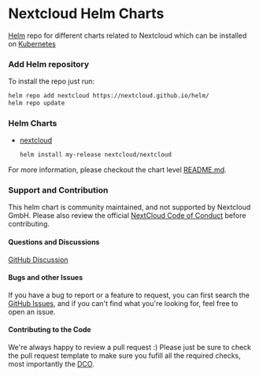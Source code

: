 # Nextcloud Helm Charts

[Helm](https://helm.sh) repo for different charts related to Nextcloud which can be installed on [Kubernetes](https://kubernetes.io)

### Add Helm repository

To install the repo just run:

```bash
helm repo add nextcloud https://nextcloud.github.io/helm/
helm repo update
```

### Helm Charts

* [nextcloud](https://nextcloud.github.io/helm/)

  ```bash
  helm install my-release nextcloud/nextcloud
  ```

For more information, please checkout the chart level [README.md](./charts/nextcloud/README.md).

### Support and Contribution
This helm chart is community maintained, and not supported by Nextcloud GmbH. Please also review the official [NextCloud Code of Conduct](https://nextcloud.com/contribute/code-of-conduct/) before contributing.

#### Questions and Discussions
[GitHub Discussion](https://github.com/nextcloud/helm/discussions)

#### Bugs and other Issues
If you have a bug to report or a feature to request, you can first search the [GitHub Issues](https://github.com/nextcloud/helm/issues), and  if you can't find what you're looking for, feel free to open an issue.

#### Contributing to the Code
We're always happy to review a pull request :) Please just be sure to check the pull request template to make sure you fufill all the required checks, most importantly the [DCO](https://probot.github.io/apps/dco/).
